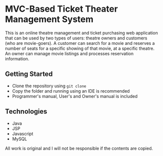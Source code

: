 # MVC-Based Ticket Theater Management System
This is an online theatre management and ticket purchasing web application that can be used by two types of users: theatre owners and customers (who are movie-goers). A customer can search for a movie and reserves a number of seats for a specific showing of that movie, at a specific theatre. An owner can manage movie listings and processes reservation information.

## Getting Started
* Clone the repository using `git clone`
* Copy the folder and running using an IDE is recommended
* Programmer's manual, User's and Owner's manual is included

## Technologies
* Java
* JSP
* Javascript
* MySQL

All work is original and I will not be responsible if the contents are copied.

